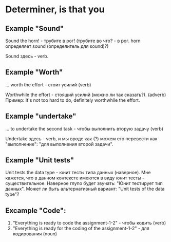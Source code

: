 # Determiner, is that you

## Example "Sound"

Sound the horn! - трубите в рог! (трубите во что? - в рог. horn определяет sound (определитель для sound)?)

Sound здесь - verb.

## Example "Worth"

... worth the effort - стоит усилий (verb)

Worthwhile the effort - стоящий усилий (можно ли так сказать?). (adverb)
Пример: It's not too hard to do, definitely worthwhile the effort.

## Example "undertake"

... to undertake the second task - чтобы выполнить вторую задачу (verb)

Undertake здесь - verb, и мы вроде как (?) можем его перевести как "выполнение": "для выполнения второй задачи".

## Example "Unit tests"

Unit tests the data type - юнит тесты типа данных (наверное). 
Мне кажется, что в данном контексте имеются в виду юнит тесты - существительное. Наверное глупо будет звучать: "Юнит тестирует тип данных".
Может ли быть альтернативный вариант: "Unit tests of the data type"?

## Excample "Code":

1. "Everything is ready to code the assignment-1-2" - чтобы кодить (verb)
2. "Everything is ready for the coding of the assignment-1-2" - для кодирования (noun)
